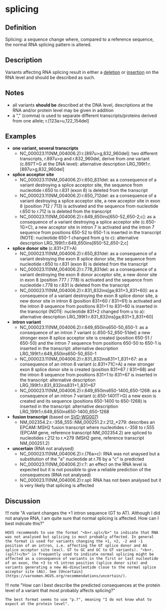 # splicing

## Definition

Splicing: a sequence change where, compared to a reference sequence, the normal RNA splicing pattern is altered.

## Description

Variants affecting RNA splicing result in either a [deletion](../deletion/) or [insertion](../insertion/) on the RNA level and should be described as such.

## Notes

* all variants **should be** described at the DNA level, descriptions at the RNA and/or protein level may be given in addition
* a "," (comma) is used to separate different transcripts/proteins derived from one allele; r.[123a>u,122_154del]
## Examples

* **one variant, several transcripts**
    * NC\_000023.11(NM\_004006.2):r.[897u>g,832_960del]: two different transcripts, r.897u>g and r.832_960del, derive from one variant (c.897T>G at the DNA level): alternative description LRG\_199t1:r.[897u>g,832_960del]
* **splice acceptor site**
    * NC\_000023.11(NM\_004006.2):r.650\_831del: as a consequence of a variant destroying a splice acceptor site, the sequence from nucleotide r.650 to r.831 (exon 8) is deleted from the transcript
    * NC\_000023.11(NM\_004006.2):r.650\_712del: as a consequence of a variant destroying a splice acceptor site, a new acceptor site in exon 8 (position 712 / 713) is activated and the sequence from nucleotide r.650 to r.712 is is deleted from the transcript
    * NC\_000023.11(NM\_004006.2):r.649\_650ins[650-52\_650-2;c]: as a consequence of a variant destroying a splice acceptor site (c.650-1G>C), a new acceptor site in intron 7 is activated and the intron 7 sequence from positions 650-52 to 650-1 is inserted in the transcript (NOTE: nucleotide 650-1 changed from g to c): alternative description LRG\_199t1:r.649\_650ins[650-52\_650-2;c]
* **splice donor site** (c.831+2T>A)
    * NC\_000023.11(NM\_004006.2):r.650\_831del: as a consequence of a variant destroying the exon 8 splice donor site, the sequence from nucleotide r.650 to r.831 (exon 8) is deleted from the transcript
    * NC\_000023.11(NM\_004006.2):r.778\_831del: as a consequence of a variant destroying the exon 8 donor acceptor site, a new donor site in exon 8 (position 777 / 778) is activated and the sequence from nucleotide r.778 to r.831 is deleted from the transcript
    * NC\_000023.11(NM\_004006.2):r.831\_832ins[ga;831+3\_831+60]: as a consequence of a variant destroying the exon 8 splice donor site, a new donor site in intron 8 (position 831+60 / 831+61) is activated and the intron 8 sequence from positions 831+1 to 831+60 is inserted in the transcript (NOTE: nucleotide 831+2 changed from u to a): alternative description LRG\_199t1:r.831\_832ins[ga;831+3\_831+60]
* **intron variant**
    * NC\_000023.11(NM\_004006.2):r.649\_650ins650-50\_650-1: as a consequence of an intron 7 variant (c.650-52_650-51del) a new stronger exon 8 splice acceptor site is created (position 650-51 / 650-50) and the intron 7 sequence from positions 650-50 to 650-1 is inserted in the transcript: alternative description LRG\_199t1:r.649\_650ins650-50\_650-1
    * NC\_000023.11(NM\_004006.2):r.831\_832ins831+1\_831+67: as a consequence of an intron 8 variant (c.831+71C>A) a new stronger exon 8 splice donor site is created (position 831+67 / 831+68) and the intron 8 sequence from positions 831+1 to 831+67 is inserted in the transcript: alternative description LRG\_199t1:r.831\_832ins831+1\_831+67    
    * NC\_000023.11(NM\_004006.2):r.649\_650ins650-1400\_650-1268: as a consequence of an intron 7 variant (c.650-1401T>G) a new exon is created and its sequence (positions 650-1400 to 650-1268) is inserted in the transcript: alternative description LRG\_199t1:r.649\_650ins650-1400\_650-1268    
* **fusion transcript** (based on [SVD-WG007](../../../consultation/SVD-WG007/)) 
    * NM\_002354.2:r.-358\_555::NM\_000251.2:r.212\_\*279: describes an EPCAM::MSH2 fusion transcript where nucleotides r.-358 to r.555 (EPCAM gene, reference transcript NM\_002354.2) are spliced to nucleotides r.212 to r.\*279 (MSH2 gene, reference transcript NM\_000251.2)
* **uncertain** (RNA not analysed)
    * NC\_000023.11(NM\_004006.2):r.(76a>c): RNA was not anaysed but a substitution of the "a" nucleotide at r.76 by a "c" is predicted
    * NC\_000023.11(NM\_004006.2):r.?: an effect on the RNA level is expected but it is not possible to give a reliable prediction of the consequences (RNA not analysed)
    * NC\_000023.11(NM\_004006.2):r.spl: RNA has not been analysed but it is very likely that splicing is affected
## Discussion

!!! note "A variant changes the +1 intron sequence (GT to AT). Although I did not analyse RNA, I am quite sure that normal splicing is affected. How can I best indicate this?"

    HGVS recommends to use the format "<b>r.spl</b>" to indicate that RNA was not analysed but splicing is most probably affected. In general the format is used for variants changing the +1, +2, -2 and -1 position of an intron, i.e. affecting the GT splice donor and AG splice acceptor site (excl. GT to GC and GC to GT variants). "<b>r.(spl?)</b>" is frequently used to indicate normal splicing might be affected as a consequence of variants in the first or last nucleotide of an exon, the +3 to +5 intron position (splice donor site) and variants generating a new AG-dinucleotide close to the normal splice acceptor site (AG). See [Uncertain](https://varnomen.HGVS.org/recommendations/uncertain/).

!!! note "How can I best describe the predicted consequences at the protein level of a variant that most probably affects splicing?"

    The best format seems to use "p.?", meaning "I do not know what to expect at the protein level".
